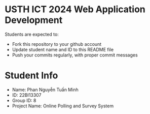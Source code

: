 USTH ICT 2024 Web Application Development
=====================================================

Students are expected to:

* Fork this repository to your github account
* Update student name and ID to this README file
* Push your commits regularly, with proper commit messages

Student Info
=======================

* Name: Phan Nguyễn Tuấn Minh
* ID: 22BI13307
* Group ID: 8
* Project Name: Online Polling and Survey System
